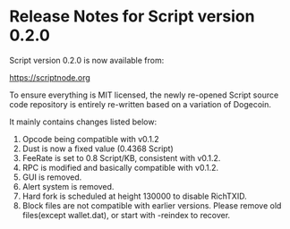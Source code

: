 # Release Notes for Script version 0.2.0

Script version 0.2.0 is now available from:

  <https://scriptnode.org>

To ensure everything is MIT licensed, the newly re-opened Script source code repository is entirely re-written based on a variation of Dogecoin.

It mainly contains changes listed below:

1. Opcode being compatible with v0.1.2
2. Dust is now a fixed value (0.4368 Script)
3. FeeRate is set to 0.8 Script/KB, consistent with v0.1.2.
4. RPC is modified and basically compatible with v0.1.2.
5. GUI is removed.
6. Alert system is removed.
7. Hard fork is scheduled at height 130000 to disable RichTXID.
8. Block files are not compatible with earlier versions. Please remove old files(except wallet.dat), or start with -reindex to recover.
